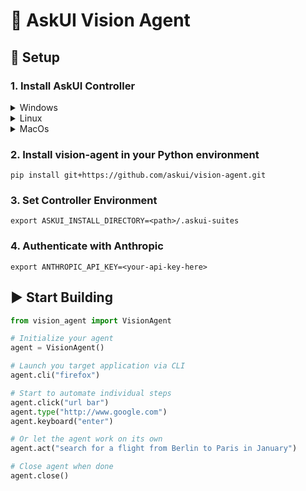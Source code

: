 # 🤖 AskUI Vision Agent

## 🔧 Setup

### 1. Install AskUI Controller

<details>
  <summary>Windows</summary>
  
  ##### AMD64

[AskUI Installer for AMD64](https://files.askui.com/releases/Installer/24.9.1/AskUI-Suite-24.9.1-Installer-Win-AMD64-Full.exe)

##### ARM64

[AskUI Installer for ARM64](https://files.askui.com/releases/Installer/24.9.1/AskUI-Suite-24.9.1-Installer-Win-ARM64-Full.exe)
</details>


<details>
  <summary>Linux</summary>
  
##### AMD64

`curl -o /tmp/AskUI-Suite-24.9.1-User-Installer-Linux-x64-Full.run https://files.askui.com/releases/Installer/24.9.1/AskUI-Suite-24.9.1-User-Installer-Linux-x64-Full.run`

`bash /tmp/AskUI-Suite-24.9.1-User-Installer-Linux-x64-Full.run`

##### ARM64

`curl -o /tmp/AskUI-Suite-24.9.1-User-Installer-Linux-ARM64-Full.run https://files.askui.com/releases/Installer/24.9.1/AskUI-Suite-24.9.1-User-Installer-Linux-ARM64-Full.run`

`bash /tmp/AskUI-Suite-24.9.1-User-Installer-Linux-ARM64-Full.run`
</details>


<details>
  <summary>MacOs</summary>
  
`curl -o /tmp/AskUI-Suite-24.9.1-User-Installer-MacOS-ARM64-Full.run https://files.askui.com/releases/Installer/24.9.1/AskUI-Suite-24.9.1-User-Installer-MacOS-ARM64-Full.run`

`bash /tmp/AskUI-Suite-24.9.1-User-Installer-MacOS-ARM64-Full.run`
</details>


### 2. Install vision-agent in your Python environment

`pip install git+https://github.com/askui/vision-agent.git`

### 3. Set Controller Environment

`export ASKUI_INSTALL_DIRECTORY=<path>/.askui-suites`

### 4. Authenticate with Anthropic

`export ANTHROPIC_API_KEY=<your-api-key-here>`

## ▶️ Start Building

```python
from vision_agent import VisionAgent

# Initialize your agent
agent = VisionAgent()

# Launch you target application via CLI
agent.cli("firefox")

# Start to automate individual steps
agent.click("url bar")
agent.type("http://www.google.com")
agent.keyboard("enter")

# Or let the agent work on its own
agent.act("search for a flight from Berlin to Paris in January")

# Close agent when done
agent.close()
```
